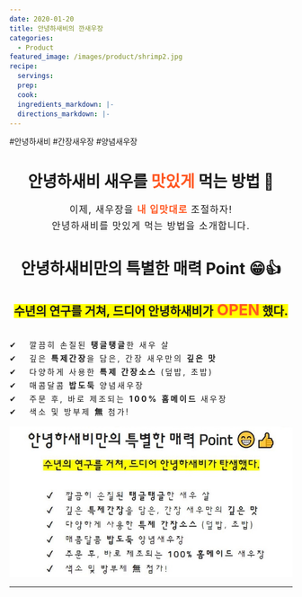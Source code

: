 ```yaml
---
date: 2020-01-20
title: 안녕하새비의 깐새우장
categories:
  - Product 
featured_image: /images/product/shrimp2.jpg
recipe:
  servings:
  prep:
  cook:
  ingredients_markdown: |-
  directions_markdown: |-
---
```


&#35;안녕하새비 &#35;간장새우장 &#35;양념새우장
<center>
<h1>안녕하새비 새우를 <span style= "color: #ff5722;"> 맛있게 </span>먹는 방법 &#x1F9E1;</h1>
<p style="line-height: 1.7em; letter-spacing: 1.5px; font-size: 1.2em;">이제, 새우장을 <span style= "color: #ff5722;"><b> 내 입맛대로 </b></span>조절하자!<br>
안녕하새비를 맛있게 먹는 방법을 소개합니다.<br></p>
</center>

<center>
<h1>안녕하새비만의 특별한 매력 Point &#x1F601;&#x1F44D;</h1>
<h2><span style= "background-color: yellow;"><b>수년의 연구를 거쳐, 드디어 안녕하새비가<span style= "color: #ff5722; font-size: 1.3em"><b> OPEN</b></span> 했다.</b></span></h2>
</center>
<br><span style="line-height: 1.7em; letter-spacing: 3px">
&#x2714; &nbsp; 깔끔히 손질된 <b>탱글탱글</b>한 새우 살<br>
&#x2714; &nbsp; 깊은 <b>특제간장</b>을 담은, 간장 새우만의 <b>깊은 맛</b><br>
&#x2714; &nbsp; 다양하게 사용한 <b>특제 간장소스</b> (덮밥, 초밥)<br>
&#x2714; &nbsp; 매콤달콤 <b>밥도둑</b> 양념새우장<br>
&#x2714; &nbsp; 주문 후, 바로 제조되는 <b>100% 홈메이드 </b>새우장<br>
&#x2714; &nbsp; 색소 및 방부제 <b>&#28961;</b> 첨가!<br></span>



![POINT](/images/product/point.JPG "안녕하새비만의 특별한 매력")

---

